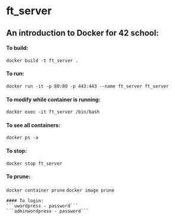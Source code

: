 # ft_server

## An introduction to Docker for 42 school:

#### To build:
```docker build -t ft_server .```
#### To run:
```docker run -it -p 80:80 -p 443:443 --name ft_server ft_server```
#### To modify while container is running:
```docker exec -it ft_server /bin/bash```
#### To see all containers:
```docker ps -a```
#### To stop:
```docker stop ft_server```
#### To prune:
```docker container prune```
```docker image prune```
```docker system prune
#### To login:
```uwordpress - password```
```adminwordpress - password```
